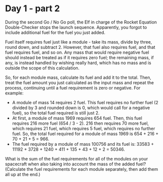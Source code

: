 ﻿# Day 1 - part 2
During the second Go / No Go poll, the Elf in charge of the Rocket Equation Double-Checker stops the launch
sequence. Apparently, you forgot to include additional fuel for the fuel you just added.

Fuel itself requires fuel just like a module - take its mass, divide by three, round down, and subtract 2.
However, that fuel also requires fuel, and that fuel requires fuel, and so on. Any mass that would require
negative fuel should instead be treated as if it requires zero fuel; the remaining mass, if any, is instead
handled by wishing really hard, which has no mass and is outside the scope of this calculation.

So, for each module mass, calculate its fuel and add it to the total. Then, treat the fuel amount you just
calculated as the input mass and repeat the process, continuing until a fuel requirement is zero or
negative. For example:

* A module of mass 14 requires 2 fuel. This fuel requires no further fuel (2 divided by 3 and rounded down
  is 0, which would call for a negative fuel), so the total fuel required is still just 2.
* At first, a module of mass 1969 requires 654 fuel. Then, this fuel requires 216 more fuel (654 / 3 - 2).
  216 then requires 70 more fuel, which requires 21 fuel, which requires 5 fuel, which requires no further fuel.
  So, the total fuel required for a module of mass 1969 is 654 + 216 + 70 + 21 + 5 = 966.
* The fuel required by a module of mass 100756 and its fuel is:
  33583 + 11192 + 3728 + 1240 + 411 + 135 + 43 + 12 + 2 = 50346.

What is the sum of the fuel requirements for all of the modules on your spacecraft when also taking into
account the mass of the added fuel? (Calculate the fuel requirements for each module separately, then
add them all up at the end.)
